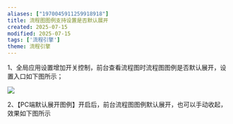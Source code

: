 ```yaml
---
aliases: ["1970045911259918918"]
title: 流程图图例支持设置是否默认展开
created: 2025-07-15
modified: 2025-07-15
tags: ['流程引擎']
theme: 流程引擎
---
```


1、全局应用设置增加开关控制，前台查看流程图时流程图图例是否默认展开，设置入口如下图所示；

![](https://myhelpdoc.oss-cn-heyuan.aliyuncs.com/mdimages/1d1dcf39e9b5236b0c5d5d1af3ae55c9.jpg)

2、【PC端默认展开图例】开启后，前台流程图图例默认展开，也可以手动收起，效果如下图所示

